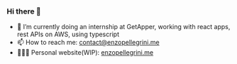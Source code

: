 ### Hi there 👋



- 🔭 I’m currently doing an internship at GetApper, working with react apps, rest APIs on AWS, using typescript
- 📫 How to reach me:
  [contact@enzopellegrini.me](mailto://contact@enzopellegrini.me)
- 👨🏻‍💻 Personal website(WIP): [enzopellegrini.me](https://enzopellegrini.me)
